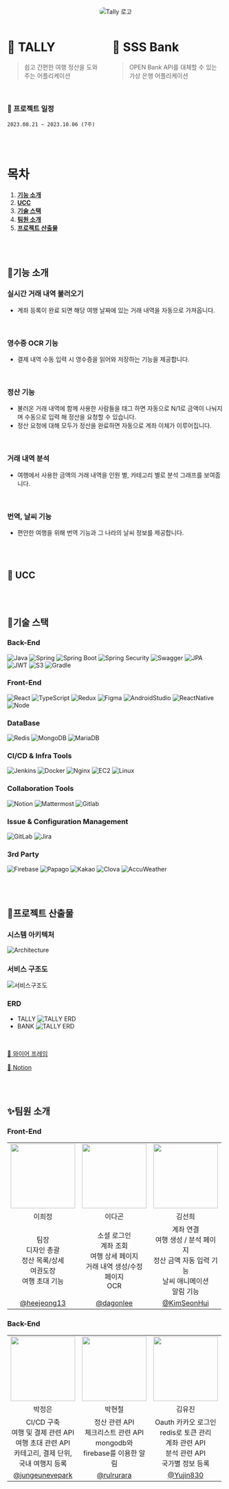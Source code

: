 <div align="center">
  <img src="https://github.com/SSS-rank/Image/assets/101235186/975537a0-19f4-495d-a716-d6b119ef9f13"
    style="border-radius: 25px;"
    alt="Tally 로고"
  />
</div>
<br>

<div style="display: flex; justify-content: flex-start;">
  <div style="margin-right: 30px;">

# 🛫 TALLY

> 쉽고 간편한 여행 정산을 도와주는 어플리케이션

  </div>
  <div>

# 🏦 SSS Bank

> OPEN Bank API를 대체할 수 있는 가상 은행 어플리케이션

  </div>
</div>

<br>

### 📆 프로젝트 일정

    2023.08.21 ~ 2023.10.06 (7주)

<br><br>

# 목차

1. [**기능 소개**](#🔗기능-소개)
2. [**UCC**](#🎵-UCC)
3. [**기술 스택**](#🔧기술-스택)
4. [**팀원 소개**](#✨팀원-소개)
5. [**프로젝트 산출물**](#🎈프로젝트-산출물)

<br><br>

## 🔗기능 소개

### 실시간 거래 내역 불러오기

- 계좌 등록이 완료 되면 해당 여행 날짜에 있는 거래 내역을 자동으로 가져옵니다.

<br>

### 영수증 OCR 기능

- 결제 내역 수동 입력 시 영수증을 읽어와 저장하는 기능을 제공합니다.

<br>

### 정산 기능

- 불러온 거래 내역에 함께 사용한 사람들을 태그 하면 자동으로 N/1로 금액이 나눠지며 수동으로 입력 해 정산을 요청할 수 있습니다.
- 정산 요청에 대해 모두가 정산을 완료하면 자동으로 계좌 이체가 이루어집니다.

<br>

### 거래 내역 분석

- 여행에서 사용한 금액의 거래 내역을 인원 별, 카테고리 별로 분석 그래프를 보여줍니다.

<br>

### 번역, 날씨 기능

- 편안한 여행을 위해 번역 기능과 그 나라의 날씨 정보를 제공합니다.

<br><br>

## 🎵 UCC

<br><br>

## 🔧기술 스택

### Back-End

![Java](https://img.shields.io/badge/Java-yellow.svg?&style=for-the-badge&logo=java&logoColor=#3776AB)
![Spring](https://img.shields.io/badge/Spring-6DB33F.svg?&style=for-the-badge&logo=Spring&logoColor=white)
![Spring Boot](https://img.shields.io/badge/Spring%20Boot-6DB33F.svg?&style=for-the-badge&logo=Spring%20Boot&logoColor=white)
![Spring Security](https://img.shields.io/badge/Spring%20Security-6DB33F.svg?&style=for-the-badge&logo=Spring%20Security&logoColor=white)
![Swagger](https://img.shields.io/badge/Swagger-85EA2D?style=for-the-badge&logo=Swagger&logoColor=white)
![JPA](https://img.shields.io/badge/JPA-85EA2D?style=for-the-badge&logo=JPA&logoColor=white)
![JWT](https://img.shields.io/badge/JWT-000000?style=for-the-badge&logo=JWT&logoColor=white)
![S3](https://img.shields.io/badge/amazons3-569A31?style=for-the-badge&logo=amazons3&logoColor=white)
![Gradle](https://img.shields.io/badge/Gradle-02303A?style=for-the-badge&logo=Gradle&logoColor=white)

### Front-End

![React](https://img.shields.io/badge/React-61DAFB.svg?&style=for-the-badge&logo=React&logoColor=blue)
![TypeScript](https://img.shields.io/badge/TypeScript-3178C6.svg?&style=for-the-badge&logo=Typescript&logoColor=white)
![Redux](https://img.shields.io/badge/Redux-764ABC.svg?&style=for-the-badge&logo=Redux&logoColor=white)
![Figma](https://img.shields.io/badge/Figma-F24E1E?style=for-the-badge&logo=Figma&logoColor=white)
![AndroidStudio](https://img.shields.io/badge/androidstudio-3DDC84?style=for-the-badge&logo=androidstudio&logoColor=white)
![ReactNative](https://img.shields.io/badge/ReactNative-61DAFB.svg?&style=for-the-badge&logo=React&logoColor=blue)
![Node](https://img.shields.io/badge/Node.js-339933?style=for-the-badge&logo=Node.js&logoColor=white)

### DataBase

![Redis](https://img.shields.io/badge/Redis-DC382D.svg?&style=for-the-badge&logo=Redis&logoColor=white)
![MongoDB](https://img.shields.io/badge/mongoDB-47A248?style=for-the-badge&logo=MongoDB&logoColor=white)
![MariaDB](https://img.shields.io/badge/mariaDB-003545?style=for-the-badge&logo=mariaDB&logoColor=white)

### CI/CD & Infra Tools

![Jenkins](https://img.shields.io/badge/Jenkins-D24939.svg?&style=for-the-badge&logo=Jenkins&logoColor=white)
![Docker](https://img.shields.io/badge/Docker-2496ED.svg?&style=for-the-badge&logo=Docker&logoColor=white)
![Nginx](https://img.shields.io/badge/Nginx-009639.svg?&style=for-the-badge&logo=Nginx&logoColor=white)
![EC2](https://img.shields.io/badge/amazonec2-FF9900.svg?&style=for-the-badge&logo=amazonec2&logoColor=white)
![Linux](https://img.shields.io/badge/Linux-FCC624.svg?&style=for-the-badge&logo=Linux&logoColor=white)

### Collaboration Tools

![Notion](https://img.shields.io/badge/Notion-000000.svg?&style=for-the-badge&logo=Notion&logoColor=로고색상)
![Mattermost](https://img.shields.io/badge/Mattermost-0058CC.svg?&style=for-the-badge&logo=Mattermost&logoColor=로고색상)
![Gitlab](https://img.shields.io/badge/Gitlab-FC6D26.svg?&style=for-the-badge&logo=Gitlab&logoColor=white)

### Issue & Configuration Management

![GitLab](https://img.shields.io/badge/Gitlab-FC6D26.svg?&style=for-the-badge&logo=Gitlab&logoColor=#FC6D26)
![Jira](https://img.shields.io/badge/Jira-0052CC.svg?&style=for-the-badge&logo=Jira&logoColor=Blue)

### 3rd Party

![Firebase](https://img.shields.io/badge/firebase-FFCA28?style=for-the-badge&logo=firebase&logoColor=white)
![Papago](https://img.shields.io/badge/Papago-03C75A?style=for-the-badge&logo=naver&logoColor=white)
![Kakao](https://img.shields.io/badge/Kakao-FFCD00?style=for-the-badge&logo=Kakao&logoColor=white)
![Clova](https://img.shields.io/badge/Clova-03C75A?style=for-the-badge&logo=naver&logoColor=white)
![AccuWeather](https://img.shields.io/badge/AccuWeather-FF0000?style=for-the-badge&logo=&logoColor=white)

<br><br>

## 🎈프로젝트 산출물

### 시스템 아키텍처

<img src="https://github.com/SSS-rank/Image/assets/96433955/dd8c7226-18bf-450b-92c6-e004b97ed6e7"
    alt="Architecture"
  />

### 서비스 구조도

<img src="https://github.com/SSS-rank/Image/assets/96433955/317db9e8-096b-4c4c-a9a4-f416e1b08cad"
    alt="서비스구조도"
  />

### ERD

- TALLY
  <img src="https://github-production-user-asset-6210df.s3.amazonaws.com/101235186/273147157-a02f93e4-7427-4454-8ea4-c46e24d04863.png"
      alt="TALLY ERD"
    />
- BANK
  <img src="https://github.com/SSS-rank/Image/assets/96433955/cbe813d7-c7b5-450c-a513-70e9d3421066"
      alt="TALLY ERD"
    />

<br>

[🎨 와이어 프레임](https://www.figma.com/file/bymxfC4GA5LYf0XzEXf9RG/Tally?type=design&node-id=0-1&mode=design&t=M7wYAjUtH0gPUiqo-0)

[📕 Notion](https://shadow-tapir-1b1.notion.site/PROJECT-Tally-ea6c9c499c4b43119ee31f9623614639?pvs=4)

<br><br>

## ✨팀원 소개

### Front-End

<table align="center" width="90%">
    <tr>
      <td align="center">
        <img height="150px" width="150px" src="https://avatars.githubusercontent.com/u/18045556?v=4"/>
      </td>
       <td align="center">
        <img height="150px" width="150px" src="https://avatars.githubusercontent.com/u/43575986?v=4"/>
      </td> <td align="center">
        <img height="150px" width="150px" src="https://avatars.githubusercontent.com/u/44824456?v=4"/>
      </td>
     </tr>
     <tr>
      <td align="center">
            이희정
      </td>
       <td align="center">
            이다곤
      </td> <td align="center">
            김선희
      </td>
     </tr>
     <tr>
       <td align="center" width="130px">
           팀장 <br> 디자인 총괄 <br> 
 정산 목록/상세<br> 여권도장 <br>
여행 초대 기능
       </td>
       <td align="center" width="130px">
         소셜 로그인<br>계좌 조회
<br>여행 상세 페이지<br>거래 내역 생성/수정 페이지<br>OCR
       </td>
       <td align="center" width="130px">
계좌 연결<br>여행 생성 / 분석 페이지 <br>
정산 금액 자동 입력 기능<br>날씨 애니메이션<br> 알림 기능
       </td>
    </tr>
    <tr>
       <td align="center" width="130px">
           <a href="https://github.com/heejeong13">@heejeong13</a>
       </td>
       <td align="center" width="130px">
         <a href="https://github.com/dagonlee">@dagonlee</a>
       </td>
       <td align="center" width="130px">
         <a href="https://github.com/KimSeonHui">@KimSeonHui</a>
       </td>
    </tr>
</table>

### Back-End

<table align="center" width="90%">
    <tr>
      <td align="center">
        <img height="150px" width="150px" src="https://avatars.githubusercontent.com/u/101235186?v=4"/>
      </td>
       <td align="center">
        <img height="150px" width="150px" src="https://avatars.githubusercontent.com/u/110279337?v=4"/>
      </td> <td align="center">
        <img height="150px" width="150px" src="https://avatars.githubusercontent.com/u/96433955?v=4"/>
      </td>
     </tr>
     <tr>
      <td align="center">
            박정은
      </td>
       <td align="center">
            박현철
      </td> <td align="center">
            김유진
      </td>
     </tr>
     <tr>
       <td align="center" width="130px">
           CI/CD 구축 <br> 여행 및 결제 관련 API <br> 여행 초대 관련 API <br> 카테고리, 결제 단위, 국내 여행지 등록
       </td>
       <td align="center" width="130px">
         정산 관련 API <br> 체크리스트 관련 API <br> mongodb와 firebase를 이용한 알림
       </td>
       <td align="center" width="130px">
         Oauth 카카오 로그인 <br> redis로 토큰 관리 <br> 계좌 관련 API <br> 분석 관련 API <br> 국가별 정보 등록
       </td>
    </tr>
    <tr>
       <td align="center" width="130px">
           <a href="https://github.com/jungeunevepark">@jungeunevepark</a>
       </td>
       <td align="center" width="130px">
         <a href="https://github.com/rulrurara">@rulrurara</a>
       </td>
       <td align="center" width="130px">
         <a href="https://github.com/Yujin830">@Yujin830</a>
       </td>
    </tr>
</table>
